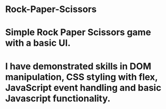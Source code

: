# Rock-Paper-Scissors
# Simple Rock Paper Scissors game with a basic UI.
# I have demonstrated skills in DOM manipulation, CSS styling with flex, JavaScript event handling and basic Javascript functionality.

